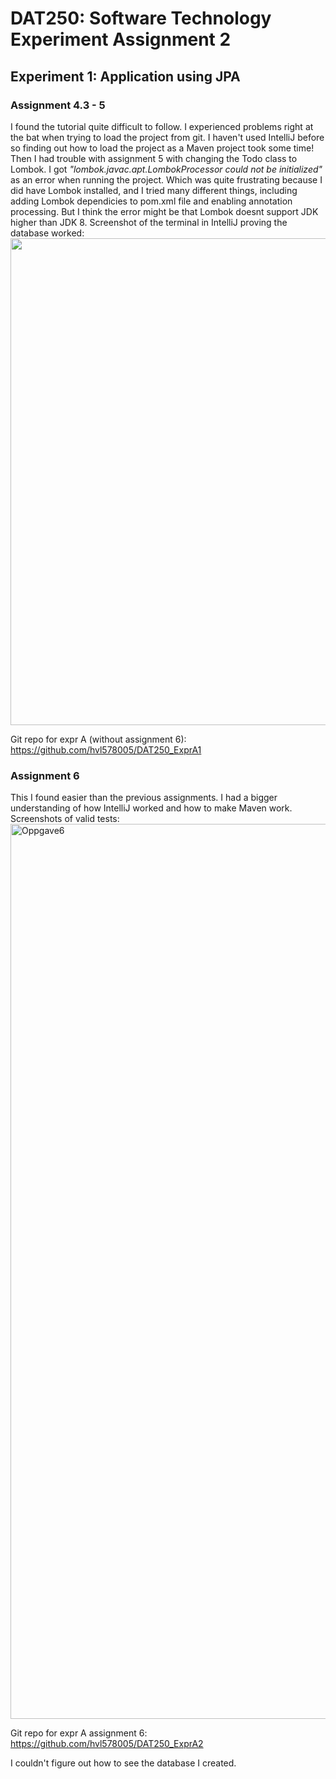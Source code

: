 <h1>DAT250: Software Technology Experiment Assignment 2</h1>

<h2>Experiment 1: Application using JPA</h2>

<h3>Assignment 4.3 - 5</h3>
I found the tutorial quite difficult to follow. I experienced problems right at the bat when trying to load the project from git. I haven't used IntelliJ before so finding out how to load the project as a Maven project took some time! Then I had trouble with assignment 5 with changing the Todo class to Lombok. I got <i>"lombok.javac.apt.LombokProcessor could not be initialized"</i> as an error when running the project. Which was quite frustrating because I did have Lombok installed, and I tried many different things, including adding Lombok dependicies to pom.xml file and enabling annotation processing. But I think the error might be that Lombok doesnt support JDK higher than JDK 8. Screenshot of the terminal in IntelliJ proving the database worked: 

<img width="779" src="https://user-images.githubusercontent.com/42602758/133001390-73273b48-d7bc-44dd-9ec6-60ae33e47761.png">


Git repo for expr A (without assignment 6): https://github.com/hvl578005/DAT250_ExprA1

<h3>Assignment 6</h3>
This I found easier than the previous assignments. I had a bigger understanding of how IntelliJ worked and how to make Maven work. Screenshots of valid tests: <img width="1432" alt="Oppgave6" src="https://user-images.githubusercontent.com/42602758/133001354-5ffece36-7f48-42b2-979c-19eae99b6907.png">

Git repo for expr A assignment 6: https://github.com/hvl578005/DAT250_ExprA2


I couldn't figure out how to see the database I created.
  
